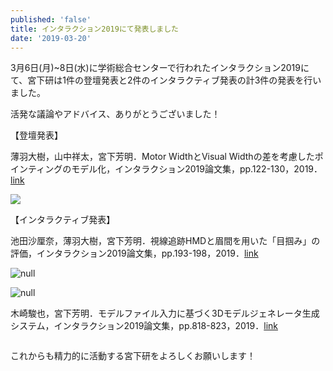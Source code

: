 ```yaml
---
published: 'false'
title: インタラクション2019にて発表しました
date: '2019-03-20'
---
```

3月6日(月)~8日(水)に学術総合センターで行われたインタラクション2019にて、宮下研は1件の登壇発表と2件のインタラクティブ発表の計3件の発表を行いました。

活発な議論やアドバイス、ありがとうございました！

【登壇発表】

薄羽大樹，山中祥太，宮下芳明．Motor WidthとVisual Widthの差を考慮したポインティングのモデル化，インタラクション2019論文集，pp.122-130，2019．[link](https://research.miyashita.com/papers/D214)

![](https://lh3.googleusercontent.com/-7YCANUSBkWE/XJH_u-yAFgI/AAAAAAAAMTQ/NBt43FvIIsko9jBFrFBUdnW9S0b2C1-7QCE0YBhgL/0.png)

【インタラクティブ発表】

池田沙厘奈，薄羽大樹，宮下芳明．視線追跡HMDと眉間を用いた「目掴み」の評価，インタラクション2019論文集，pp.193-198，2019．[link](https://research.miyashita.com/papers/D215)

![null](https://lh3.googleusercontent.com/-CCGoniy5cp8/XIF1v0EBJtI/AAAAAAAAL3c/SNJTae8XhyY1ZbZo6uPNzK8r8hZ07XFAQCE0YBhgL/_DSC9695.JPG)

![null](https://lh3.googleusercontent.com/-JM7XJyjbeqc/XIF1v7GFu3I/AAAAAAAAL3U/exfg26-zl-ACiMjR-MfA1DN7hwGSSafJwCE0YBhgL/_DSC9734.JPG)

木崎駿也，宮下芳明．モデルファイル入力に基づく3Dモデルジェネレータ生成システム，インタラクション2019論文集，pp.818-823，2019．[link](https://research.miyashita.com/papers/D216)

![]()

これからも精力的に活動する宮下研をよろしくお願いします！
